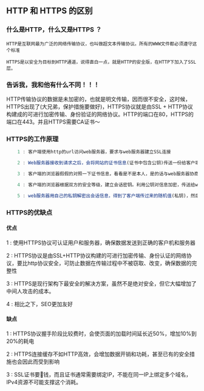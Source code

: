## HTTP 和 HTTPS 的区别
### 什么是HTTP，什么又是HTTPS ？
```base
HTTP是互联网最为广泛的网络传输协议，也叫做超文本传输协议。所有的WWW文件都必须遵守这个标准

HTTPS是以安全为目标到HTTP通道，说得直白一点，就是HTTP的安全版，在HTTP下加入了SSL层。
```
### 告诉我，我和他有什么不同！！！
HTTP传输协议的数据是未加密的，也就是明文传输，因而很不安全，这时候，HTTPS出现了(大兄弟，保护措施要做好)，HTTPS协议就是由SSL + HTTP协议构建成的可进行加密传输、身份验证的网络协议。HTTP的端口在80，HTTPS的端口在443。并且HTTPS需要CA证书～

### HTTPS的工作原理
```javascript
    1 : 客户端使用http的url访问web服务器，要求与web服务器建立SSL连接

    2 : Web服务器接收到请求之后，会将网站的证书信息(证书中包含公钥)传送一份给客户端

    3 : 客户端的浏览器假假的对照一下证书信息，看看是不是本人，是的话与web服务器协商SSL连接的安全等级

    4 : 客户端的浏览器根据双方的安全等级，建立会话密钥。利用公钥对信息加密，传送给web服务器

    5 : web服务器用自己的私钥解密出会话信息，得到了客户端传过来的随机值(私钥)，然后把内容通过该值进行对称加密,从而与客户端通信
```
### HTTPS的优缺点
#### 优点 
1 : 使用HTTPS协议可认证用户和服务器，确保数据发送到正确的客户机和服务器

2 : HTTPS协议是由SSL+HTTP协议构建的可进行加密传输、身份认证的网络协议，要比http协议安全，可防止数据在传输过程中不被窃取、改变，确保数据的完整性

3 : HTTPS是现行架构下最安全的解决方案，虽然不是绝对安全，但它大幅增加了中间人攻击的成本。

4 : 相比之下，SEO更加友好

#### 缺点
1 : HTTPS协议握手阶段比较费时，会使页面的加载时间延长近50%，增加10%到20%的耗电

2 : HTTPS连接缓存不如HTTP高效，会增加数据开销和功耗，甚至已有的安全措施也会因此而受到影响

3 : SSL证书要钱，而且证书通常需要绑定IP，不能在同一IP上绑定多个域名，IPv4资源不可能支撑这个消耗。
